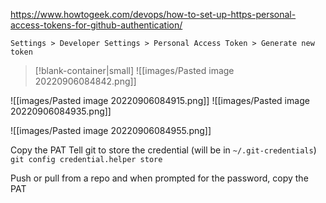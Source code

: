 https://www.howtogeek.com/devops/how-to-set-up-https-personal-access-tokens-for-github-authentication/

`Settings > Developer Settings > Personal Access Token > Generate new token`

> [!blank-container|small]
> ![[images/Pasted image 20220906084842.png]]

![[images/Pasted image 20220906084915.png]]
![[images/Pasted image 20220906084935.png]]

![[images/Pasted image 20220906084955.png]]

Copy the PAT
Tell git to store the credential (will be in `~/.git-credentials`)
`git config credential.helper store`

Push or pull from a repo and when prompted for the password, copy the PAT